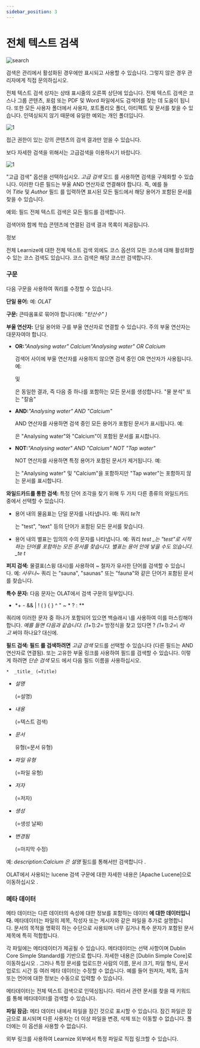 ```yaml
---
sidebar_position: 3
---
```


# 전체 텍스트 검색

![search](/img/personal/fullsearch.png)

검색은 관리에서 활성화된 경우에만 표시되고 사용할 수 있습니다. 그렇지 않은 경우 관리자에게 직접 문의하십시오.

전체 텍스트 검색 상자는 상태 표시줄의 오른쪽 상단에 있습니다. 전체 텍스트 검색은 코스나 그룹 콘텐츠, 포럼 또는 PDF 및 Word 파일에서도 검색어를 찾는 데 도움이 됩니다. 또한 모든 사용자 폴더에서 사용자, 포트폴리오 폴더, 아티팩트 및 문서를 찾을 수 있습니다. 인덱싱되지 않기 때문에 유일한 예외는 개인 폴더입니다.


![1](/img/personal/search.png)

접근 권한이 있는 강의 콘텐츠의 검색 결과만 얻을 수 있습니다.

보다 자세한 검색을 위해서는 고급검색을 이용하시기 바랍니다.

![1](/img/personal/search2.png)


"고급 검색" 옵션을 선택하십시오. *고급 검색* 모드 를 사용하면 검색을 구체화할 수 있습니다. 이러한 다른 필드는 부울 AND 연산자로 연결해야 합니다. 즉, 예를 들어 *Title* 및 *Author* 필드 를 입력하면 표시된 모든 필드에서 해당 용어가 포함된 문서를 찾을 수 있습니다.

예외: 필드 전체 텍스트 검색은 모든 필드를 검색합니다.

검색어와 함께 학습 콘텐츠에 연결된 검색 결과 목록이 제공됩니다.

정보

전체 Learnize에 대한 전체 텍스트 검색 외에도 코스 옵션의 모든 코스에 대해 활성화할 수 있는 코스 검색도 있습니다. 코스 검색은 해당 코스만 검색합니다.

### 구문

다음 구문을 사용하여 쿼리를 수정할 수 있습니다.

**단일 용어:** 예: *OLAT*

**구문:** 큰따옴표로 묶어야 합니다(예: *"탄산수" )*

**부울 연산자:** 단일 용어와 구를 부울 연산자로 연결할 수 있습니다. 주의 부울 연산자는 대문자여야 합니다.

- **OR:***"Analysing water" Calcium"Analysing water" OR Calcium*
    
    검색어 사이에 부울 연산자를 사용하지 않으면 검색 중인 OR 연산자가 사용됩니다. 예:
    
    및
    
    은 동일한 결과, 즉 다음 중 하나를 포함하는 모든 문서를 생성합니다. "물 분석" 또는 "칼슘"
    
- **AND:***"Analysing water" AND "Calcium"*
    
    AND 연산자를 사용하면 검색 중인 모든 용어가 포함된 문서가 표시됩니다. 예:
    
    은 "Analysing water"와 "Calcium"이 포함된 문서를 표시합니다.
    
- **NOT:***"Analysing water" AND "Calcium" NOT "Tap water"*
    
    NOT 연산자를 사용하면 특정 용어가 포함된 문서가 제거됩니다. 예:
    
    는 "Analysing water" 및 "Calcium"을 포함하지만 "Tap water"는 포함하지 않는 문서를 표시합니다.
    

**와일드카드를 통한 검색:** 특정 단어 조각을 찾기 위해 두 가지 다른 종류의 와일드카드 중에서 선택할 수 있습니다.

- 용어 내의 물음표는 단일 문자를 나타냅니다. 예: 쿼리 *te?t*
    
    는 "test", "text" 등의 단어가 포함된 모든 문서를 찾습니다.
    
- 용어 내의 별표는 임의의 수의 문자를 나타냅니다. 예: 쿼리 *test _는 "test"로 시작하는 단어를 포함하는 모든 문서를 찾습니다. 별표는 용어 안에 넣을 수도 있습니다. _te t*

**퍼지 검색:** 물결표(스윙 대시)를 사용하여 ~ 철자가 유사한 단어를 검색할 수 있습니다. 예: *사우나~* 쿼리 는 "sauna", "saunas" 또는 "fauna"와 같은 단어가 포함된 문서를 찾습니다.

**특수 문자:** 다음 문자는 OLAT에서 검색 구문의 일부입니다.

- *+ - && | ! ( ) { } ^ " ~ * ? : **

쿼리에 이러한 문자 중 하나가 포함되어 있으면 백슬래시 \를 사용하여 이를 마스킹해야 합니다. *예를 들면 다음과 같습니다. (1+1):2=* 방정식을 찾고 있다면 ? *\(1\+1\):2=\ 라고* 써야 하나요? 대신에.

**필드 검색: 필드 를 검색하려면** *고급 검색* 모드를 선택할 수 있습니다 (다른 필드는 AND 연산자로 연결됨). 또는 고유한 부울 링크를 사용하여 필드를 검색할 수 있습니다. 이렇게 하려면 *단순 검색* 모드 에서 다음 필드 이름을 사용하십시오.

```
*  _title_ (=Title)

```

- *설명*
    
    (=설명)
    
- *내용*
    
    (=텍스트 검색)
    
- *문서*
    
    유형(=문서 유형)
    
- *파일 유형*
    
    (=파일 유형)
    
- *저자*
    
    (=저자)
    
- *생성*
    
    (=생성 날짜)
    
- *변경됨*
    
    (=마지막 수정)
    

예: *description:Calcium 은 설명* 필드를 통해서만 검색합니다 .

OLAT에서 사용되는 lucene 검색 구문에 대한 자세한 내용은 [Apache Lucene]으로 이동하십시오 .

### 메타 데이터

메타 데이터는 다른 데이터의 속성에 대한 정보를 포함하는 데이터 **에 대한 데이터입니다.** 메타데이터는 파일의 제목, 작성자 또는 게시자와 같은 파일을 추가로 설명합니다. 문서의 목적을 명확히 하는 수단으로 사용되며 너무 길거나 특수 문자가 포함된 문서 제목에 특히 적합합니다.

각 파일에는 메타데이터가 제공될 수 있습니다. 메타데이터는 선택 사항이며 Dublin Core Simple Standard를 기반으로 합니다. 자세한 내용은 [Dublin Simple Core]로 이동하십시오 . 그러나 특정 문서를 업로드한 사람의 이름, 문서 크기, 파일 형식, 문서 업로드 시간 등 여러 메타 데이터는 수정할 수 없습니다. 예를 들어 원저자, 제목, 출처 또는 언어에 대한 정보는 수동으로 입력할 수 있습니다.

메타데이터는 전체 텍스트 검색으로 인덱싱됩니다. 따라서 관련 문서를 찾을 때 키워드를 통해 메타데이터를 검색할 수 있습니다.

**파일 잠금:** 메타 데이터 내에서 파일을 잠긴 것으로 표시할 수 있습니다. 잠긴 파일은 잠금으로 표시되며 다른 사용자는 더 이상 파일을 변경, 삭제 또는 이동할 수 없습니다. 폴더에는 이 옵션을 사용할 수 없습니다.


외부 링크를 사용하여 Learnize 외부에서 특정 파일로 직접 링크할 수 있습니다.
